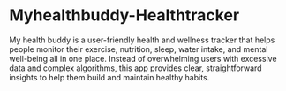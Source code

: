 # Myhealthbuddy-Healthtracker
My health buddy is a user-friendly health and wellness tracker that helps people monitor their exercise, nutrition, sleep, water intake, and mental well-being all in one place. Instead of overwhelming users with excessive data and complex algorithms, this app provides clear, straightforward insights to help them build and maintain healthy habits.
